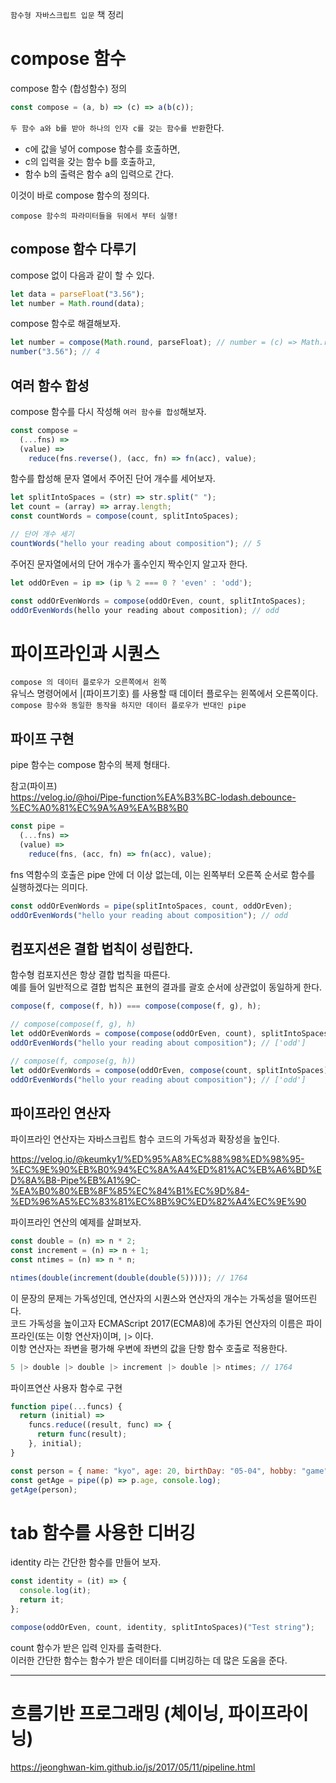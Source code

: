 `함수형 자바스크립트 입문` 책 정리

# compose 함수

compose 함수 (합성함수) 정의

```javascript
const compose = (a, b) => (c) => a(b(c));
```

`두 함수 a와 b를 받아 하나의 인자 c를 갖는 함수를 반환`한다.

- c에 값을 넣어 compose 함수를 호출하면,
- c의 입력을 갖는 함수 b를 호출하고,
- 함수 b의 출력은 함수 a의 입력으로 간다.

이것이 바로 compose 함수의 정의다.

`compose 함수의 파라미터들을 뒤에서 부터 실행!`

## compose 함수 다루기

compose 없이 다음과 같이 할 수 있다.

```javascript
let data = parseFloat("3.56");
let number = Math.round(data);
```

compose 함수로 해결해보자.

```javascript
let number = compose(Math.round, parseFloat); // number = (c) => Math.round(parseFloat(c)) 의미와 동일
number("3.56"); // 4
```

## 여러 함수 합성

compose 함수를 다시 작성해 `여러 함수를 합성`해보자.

```javascript
const compose =
  (...fns) =>
  (value) =>
    reduce(fns.reverse(), (acc, fn) => fn(acc), value);
```

함수를 합성해 문자 열에서 주어진 단어 개수를 세어보자.

```javascript
let splitIntoSpaces = (str) => str.split(" ");
let count = (array) => array.length;
const countWords = compose(count, splitIntoSpaces);

// 단어 개수 세기
countWords("hello your reading about composition"); // 5
```

주어진 문자열에서의 단어 개수가 홀수인지 짝수인지 알고자 한다.

```javascript
let oddOrEven = ip => (ip % 2 === 0 ? 'even' : 'odd');

const oddOrEvenWords = compose(oddOrEven, count, splitIntoSpaces);
oddOrEvenWords(hello your reading about composition); // odd
```

# 파이프라인과 시퀀스

`compose 의 데이터 플로우가 오른쪽에서 왼쪽`  
유닉스 명령어에서 |(파이프기호) 를 사용할 때 데이터 플로우는 윈쪽에서 오른쪽이다.  
`compose 함수와 동일한 동작을 하지만 데이터 플로우가 반대인 pipe`

## 파이프 구현

pipe 함수는 compose 함수의 복제 형태다.

참고(파이프)  
https://velog.io/@hoi/Pipe-function%EA%B3%BC-lodash.debounce-%EC%A0%81%EC%9A%A9%EA%B8%B0

```javascript
const pipe =
  (...fns) =>
  (value) =>
    reduce(fns, (acc, fn) => fn(acc), value);
```

fns 역함수의 호출은 pipe 안에 더 이상 없는데, 이는 왼쪽부터 오른쪽 순서로 함수를 실행하겠다는 의미다.

```javascript
const oddOrEvenWords = pipe(splitIntoSpaces, count, oddOrEven);
oddOrEvenWords("hello your reading about composition"); // odd
```

## 컴포지션은 결합 법칙이 성립한다.

함수형 컴포지션은 항상 결합 법칙을 따른다.  
예를 들어 일반적으로 결합 법칙은 표현의 결과를 괄호 순서에 상관없이 동일하게 한다.

```javascript
compose(f, compose(f, h)) === compose(compose(f, g), h);
```

```javascript
// compose(compose(f, g), h)
let oddOrEvenWords = compose(compose(oddOrEven, count), splitIntoSpaces);
oddOrEvenWords("hello your reading about composition"); // ['odd']

// compose(f, compose(g, h))
let oddOrEvenWords = compose(oddOrEven, compose(count, splitIntoSpaces));
oddOrEvenWords("hello your reading about composition"); // ['odd']
```

## 파이프라인 연산자

파이프라인 연산자는 자바스크립트 함수 코드의 가독성과 확장성을 높인다.

https://velog.io/@keumky1/%ED%95%A8%EC%88%98%ED%98%95-%EC%9E%90%EB%B0%94%EC%8A%A4%ED%81%AC%EB%A6%BD%ED%8A%B8-Pipe%EB%A1%9C-%EA%B0%80%EB%8F%85%EC%84%B1%EC%9D%84-%ED%96%A5%EC%83%81%EC%8B%9C%ED%82%A4%EC%9E%90

파이프라인 연산의 예제를 살펴보자.

```javascript
const double = (n) => n * 2;
const increment = (n) => n + 1;
const ntimes = (n) => n * n;

ntimes(double(increment(double(double(5))))); // 1764
```

이 문장의 문제는 가독성인데, 연산자의 시퀀스와 연산자의 개수는 가독성을 떨어뜨린다.  
코드 가독성을 높이고자 ECMAScript 2017(ECMA8)에 추가된 연산자의 이름은 파이프라인(또는 이항 연산자)이며, `|>` 이다.  
이항 연산자는 좌변을 평가해 우변에 좌변의 값을 단항 함수 호출로 적용한다.

```javascript
5 |> double |> double |> increment |> double |> ntimes; // 1764
```

파이프연산 사용자 함수로 구현

```javascript
function pipe(...funcs) {
  return (initial) =>
    funcs.reduce((result, func) => {
      return func(result);
    }, initial);
}

const person = { name: "kyo", age: 20, birthDay: "05-04", hobby: "game" };
const getAge = pipe((p) => p.age, console.log);
getAge(person);
```

# tab 함수를 사용한 디버깅

identity 라는 간단한 함수를 만들어 보자.

```javascript
const identity = (it) => {
  console.log(it);
  return it;
};

compose(oddOrEven, count, identity, splitIntoSpaces)("Test string");
```

count 함수가 받은 입력 인자를 출력한다.  
이러한 간단한 함수는 함수가 받은 데이터를 디버깅하는 데 많은 도움을 준다.

---

# 흐름기반 프로그래밍 (체이닝, 파이프라이닝)

https://jeonghwan-kim.github.io/js/2017/05/11/pipeline.html
